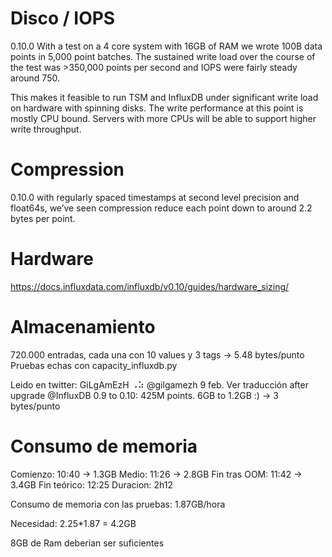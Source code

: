 # Disco / IOPS
0.10.0
With a test on a 4 core system with 16GB of RAM we wrote 100B data points in 5,000 point batches. The sustained write load over the course of the test was >350,000 points per second and IOPS were fairly steady around 750.

This makes it feasible to run TSM and InfluxDB under significant write load on hardware with spinning disks. The write performance at this point is mostly CPU bound. Servers with more CPUs will be able to support higher write throughput.


# Compression
0.10.0
with regularly spaced timestamps at second level precision and float64s, we’ve seen compression reduce each point down to around 2.2 bytes per point.


# Hardware
https://docs.influxdata.com/influxdb/v0.10/guides/hardware_sizing/



# Almacenamiento
720.000 entradas, cada una con 10 values y 3 tags -> 5.48 bytes/punto
Pruebas echas con capacity_influxdb.py

Leido en twitter:
GiLgAmEzH ⠠⠵ ‏@gilgamezh  9 feb. Ver traducción
after upgrade @InfluxDB 0.9 to 0.10: 425M points. 6GB to 1.2GB :)
->
3 bytes/punto



# Consumo de memoria
Comienzo: 10:40 -> 1.3GB
Medio: 11:26 -> 2.8GB
Fin tras OOM: 11:42 -> 3.4GB
Fin teórico: 12:25
Duracion: 2h12

Consumo de memoria con las pruebas:
1.87GB/hora

Necesidad:
2.25*1.87 = 4.2GB

8GB de Ram deberian ser suficientes
